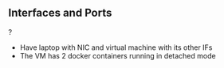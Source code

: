 ## Interfaces and Ports
?
- Have laptop with NIC and virtual machine with its other IFs
- The VM has 2 docker containers running in detached mode  